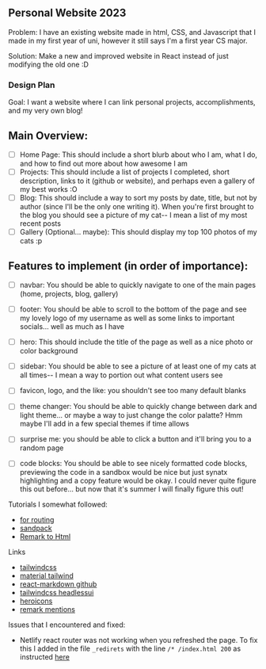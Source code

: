 ## Personal Website 2023 

Problem: I have an existing website made in html, CSS, and Javascript that I made in my first year of uni, however it still says I'm a first year CS major. 

Solution: Make a new and improved website in React instead of just modifying the old one :D 

### Design Plan 

Goal: I want a website where I can link personal projects, accomplishments, and my very own blog! 

## Main Overview: 

- [ ] Home Page: This should include a short blurb about who I am, what I do, and how to find out more about how awesome I am 
- [ ] Projects: This should include a list of projects I completed, short description, links to it (github or website), and perhaps even a gallery of my best works :O 
- [ ] Blog: This should include a way to sort my posts by date, title, but not by author (since I'll be the only one writing it). When you're first brought to the blog you should see a picture of my cat-- I mean a list of my most recent posts
- [ ] Gallery (Optional... maybe): This should display my top 100 photos of my cats :p 

## Features to implement (in order of importance): 
- [ ] navbar: You should be able to quickly navigate to one of the main pages (home, projects, blog, gallery)
- [ ] footer: You should be able to scroll to the bottom of the page and see my lovely logo of my username as well as some links to important socials... well as much as I have 
- [ ] hero: This should include the title of the page as well as a nice photo or color background 
- [ ] sidebar: You should be able to see a picture of at least one of my cats at all times-- I mean a way to portion out what content users see 
- [ ] favicon, logo, and the like: you shouldn't see too many default blanks
- [ ] theme changer: You should be able to quickly change between dark and light theme... or maybe a way to just change the color palatte? Hmm maybe I'll add in a few special themes if time allows 
- [ ] surprise me: you should be able to click a button and it'll bring you to a random page
- [ ] code blocks: You should be able to see nicely formatted code blocks, previewing the code in a sandbox would be nice but just synatx highlighting and a copy feature would be okay. I could never quite figure this out before... but now that it's summer I will finally figure this out!


Tutorials I somewhat followed:
* [for routing](https://dev.to/rebeccapeltz/react-18-react-router-v6-sidebar-navigation-and-a-sandpack-component-5c02)
* [sandpack](https://sandpack.codesandbox.io/docs/advanced-usage/components)
* [Remark to Html](https://blog.logrocket.com/how-to-safely-render-markdown-using-react-markdown/)

Links
* [tailwindcss](https://tailwindcss.com/)
* [material tailwind](https://www.material-tailwind.com/)
* [react-markdown github](https://github.com/remarkjs/react-markdown)
* [tailwindcss headlessui](https://headlessui.com/react/listbox)
* [heroicons](https://headlessui.com/react/listbox)
* [remark mentions](https://github.com/FinnRG/remark-mentions)


Issues that I encountered and fixed:
* Netlify react router was not working when you refreshed the page. To fix this I added in the file `_redirets` with the line `/* /index.html 200` as instructed [here](https://blog.arnabghosh.me/netlify-react-router-not-working)